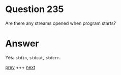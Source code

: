 
# Question 235


 
 Are there any streams opened when program starts?


# Answer



Yes: `stdin`, `stdout`, `stderr`.


[prev](234.md) +++ [next](236.md)
